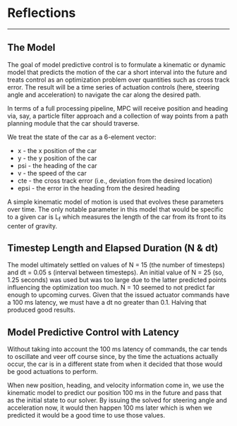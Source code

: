 # Reflections

---

## The Model

The goal of model predictive control is to formulate a kinematic or dynamic model that predicts the motion of the car
a short interval into the future and treats control as an optimization problem over quantities such as cross track error.
The result will be a time series of actuation controls (here, steering angle and acceleration) to navigate the car along
the desired path.

In terms of a full processing pipeline, MPC will receive position and heading via, say, a particle filter
approach and a collection of way points from a path planning module that the car should traverse.

We treat the state of the car as a 6-element vector:

* x - the x position of the car
* y - the y position of the car
* psi - the heading of the car
* v - the speed of the car
* cte - the cross track error (i.e., deviation from the desired location)
* epsi - the error in the heading from the desired heading

A simple kinematic model of motion is used that evolves these parameters over time.  The only notable parameter in this model
that would be specific to a given car is L<sub>f</sub> which measures the length of the car from its front to its center of gravity.

## Timestep Length and Elapsed Duration (N & dt)

The model ultimately settled on values of N = 15 (the number of timesteps) and dt = 0.05 s (interval between timesteps).  An initial value of N = 25 (so, 1.25 seconds) was used but was too large
due to the latter predicted points influencing the optimization too much.  N = 10 seemed to not predict far enough to upcoming curves.
Given that the issued actuator commands have a 100 ms latency, we must have a dt no greater than 0.1.  Halving that produced good results.

## Model Predictive Control with Latency

Without taking into account the 100 ms latency of commands, the car tends to oscillate and veer off course since, by the time the actuations
actually occur, the car is in a different state from when it decided that those would be good actuations to perform.

When new position, heading, and velocity information come in, we use the kinematic model to predict our position 100 ms in the future and pass that as the
initial state to our solver.  By issuing the solved for steering angle and acceleration now, it would then happen 100 ms later which is when we predicted
it would be a good time to use those values.

